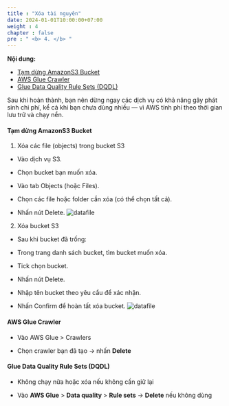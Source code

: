 ```yaml
---
title : "Xóa tài nguyên"
date: 2024-01-01T10:00:00+07:00 
weight : 4
chapter : false
pre : " <b> 4. </b> "
---
```


**Nội dung:**
- [Tạm dừng AmazonS3 Bucket](#Tạm-dừng-AmazonS3-Bucket)
- [AWS Glue Crawler](#tạo-case-hỗ-trợ-với-aws-support)
- [Glue Data Quality Rule Sets (DQDL)](#tạo-case-hỗ-trợ-với-aws-support)

Sau khi hoàn thành, bạn nên dừng ngay các dịch vụ có khả năng gây phát sinh chi phí, kể cả khi bạn chưa dùng nhiều — vì AWS tính phí theo thời gian lưu trữ và chạy nền.

#### Tạm dừng AmazonS3 Bucket
1. Xóa các file (objects) trong bucket S3
- Vào dịch vụ S3.

- Chọn bucket bạn muốn xóa.

- Vào tab Objects (hoặc Files).

- Chọn các file hoặc folder cần xóa (có thể chọn tất cả).

- Nhấn nút Delete.
![datafile](/images/04/001.png?featherlight=false&width=90pc)

2. Xóa bucket S3

- Sau khi bucket đã trống:

- Trong trang danh sách bucket, tìm bucket muốn xóa.

- Tick chọn bucket.

- Nhấn nút Delete.

- Nhập tên bucket theo yêu cầu để xác nhận.

- Nhấn Confirm để hoàn tất xóa bucket.
![datafile](/images/04/002.png?featherlight=false&width=90pc)


#### AWS Glue Crawler
- Vào AWS Glue > Crawlers

- Chọn crawler bạn đã tạo → nhấn **Delete**

#### Glue Data Quality Rule Sets (DQDL)

- Không chạy nữa hoặc xóa nếu không cần giữ lại

- Vào **AWS Glue** > **Data quality** > **Rule sets** → **Delete** nếu không dùng
